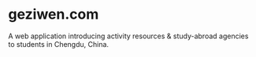 # geziwen.com

A web application introducing activity resources & study-abroad agencies to students in Chengdu, China.